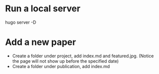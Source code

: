 # Run a local server
hugo server -D

# Add a new paper
- Create a folder under project, add index.md and featured.jpg. (Notice the page will not show up before the specified date)
- Create a folder under publication, add index.md